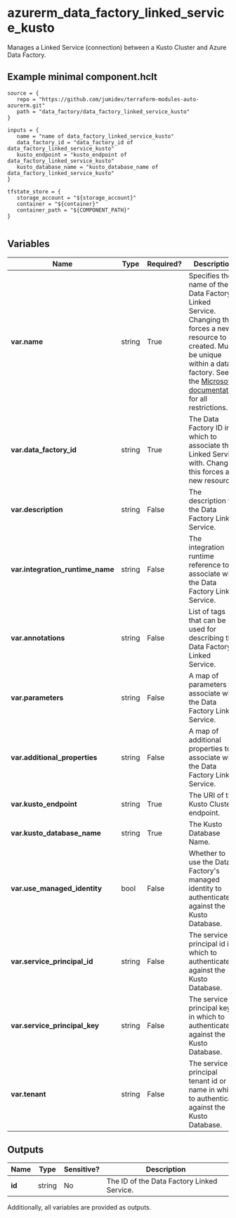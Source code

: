 # azurerm_data_factory_linked_service_kusto

Manages a Linked Service (connection) between a Kusto Cluster and Azure Data Factory.

## Example minimal component.hclt

```hcl
source = {
   repo = "https://github.com/jumidev/terraform-modules-auto-azurerm.git" 
   path = "data_factory/data_factory_linked_service_kusto" 
}

inputs = {
   name = "name of data_factory_linked_service_kusto" 
   data_factory_id = "data_factory_id of data_factory_linked_service_kusto" 
   kusto_endpoint = "kusto_endpoint of data_factory_linked_service_kusto" 
   kusto_database_name = "kusto_database_name of data_factory_linked_service_kusto" 
}

tfstate_store = {
   storage_account = "${storage_account}" 
   container = "${container}" 
   container_path = "${COMPONENT_PATH}" 
}


```

## Variables

| Name | Type | Required? |  Description |
| ---- | ---- | --------- |  ----------- |
| **var.name** | string | True | Specifies the name of the Data Factory Linked Service. Changing this forces a new resource to be created. Must be unique within a data factory. See the [Microsoft documentation](https://docs.microsoft.com/azure/data-factory/naming-rules) for all restrictions. | 
| **var.data_factory_id** | string | True | The Data Factory ID in which to associate the Linked Service with. Changing this forces a new resource. | 
| **var.description** | string | False | The description for the Data Factory Linked Service. | 
| **var.integration_runtime_name** | string | False | The integration runtime reference to associate with the Data Factory Linked Service. | 
| **var.annotations** | string | False | List of tags that can be used for describing the Data Factory Linked Service. | 
| **var.parameters** | string | False | A map of parameters to associate with the Data Factory Linked Service. | 
| **var.additional_properties** | string | False | A map of additional properties to associate with the Data Factory Linked Service. | 
| **var.kusto_endpoint** | string | True | The URI of the Kusto Cluster endpoint. | 
| **var.kusto_database_name** | string | True | The Kusto Database Name. | 
| **var.use_managed_identity** | bool | False | Whether to use the Data Factory's managed identity to authenticate against the Kusto Database. | 
| **var.service_principal_id** | string | False | The service principal id in which to authenticate against the Kusto Database. | 
| **var.service_principal_key** | string | False | The service principal key in which to authenticate against the Kusto Database. | 
| **var.tenant** | string | False | The service principal tenant id or name in which to authenticate against the Kusto Database. | 



## Outputs

| Name | Type | Sensitive? | Description |
| ---- | ---- | --------- | --------- |
| **id** | string | No  | The ID of the Data Factory Linked Service. | 

Additionally, all variables are provided as outputs.
